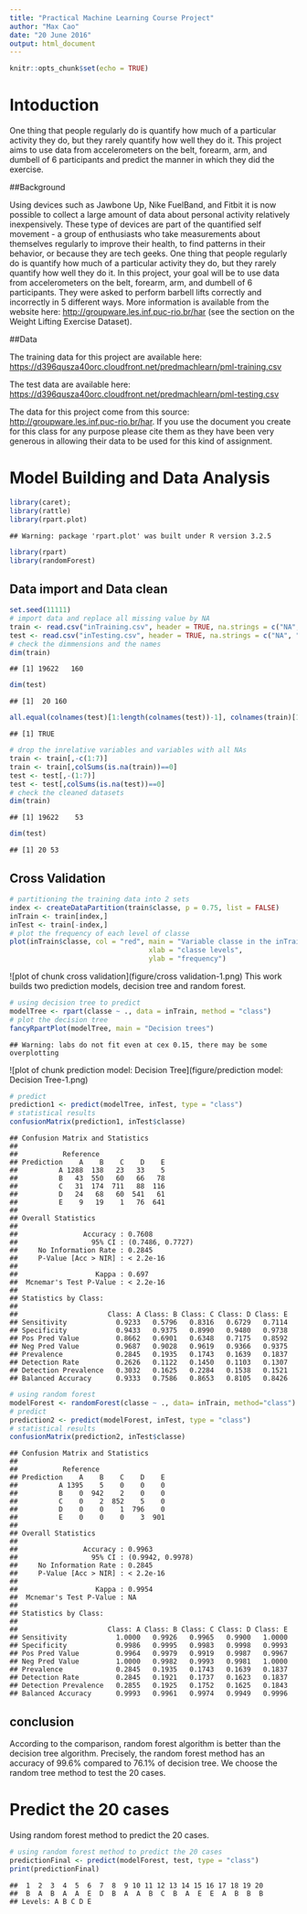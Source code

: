 ```yaml
---
title: "Practical Machine Learning Course Project"
author: "Max Cao"
date: "20 June 2016"
output: html_document
---
```



```r
knitr::opts_chunk$set(echo = TRUE)
```
# Intoduction

One thing that people regularly do is quantify how much of a particular activity they do, but they rarely quantify how well they do it. This project aims to use data from accelerometers on the belt, forearm, arm, and dumbell of 6 participants and predict the manner in which they did the exercise.

##Background

Using devices such as Jawbone Up, Nike FuelBand, and Fitbit it is now possible to collect a large amount of data about personal activity relatively inexpensively. These type of devices are part of the quantified self movement - a group of enthusiasts who take measurements about themselves regularly to improve their health, to find patterns in their behavior, or because they are tech geeks. One thing that people regularly do is quantify how much of a particular activity they do, but they rarely quantify how well they do it. In this project, your goal will be to use data from accelerometers on the belt, forearm, arm, and dumbell of 6 participants. They were asked to perform barbell lifts correctly and incorrectly in 5 different ways. More information is available from the website here: http://groupware.les.inf.puc-rio.br/har (see the section on the Weight Lifting Exercise Dataset).

##Data

The training data for this project are available here:
https://d396qusza40orc.cloudfront.net/predmachlearn/pml-training.csv

The test data are available here:
https://d396qusza40orc.cloudfront.net/predmachlearn/pml-testing.csv


The data for this project come from this source: http://groupware.les.inf.puc-rio.br/har. If you use the document you create for this class for any purpose please cite them as they have been very generous in allowing their data to be used for this kind of assignment.

# Model Building and Data Analysis


```r
library(caret); 
library(rattle)
library(rpart.plot)
```

```
## Warning: package 'rpart.plot' was built under R version 3.2.5
```

```r
library(rpart)
library(randomForest)
```
## Data import and Data clean


```r
set.seed(11111)
# import data and replace all missing value by NA
train <- read.csv("inTraining.csv", header = TRUE, na.strings = c("NA", "#DIV/0!", ""))
test <- read.csv("inTesting.csv", header = TRUE, na.strings = c("NA", "#DIV/0!", ""))
# check the dimmensions and the names 
dim(train)
```

```
## [1] 19622   160
```

```r
dim(test)
```

```
## [1]  20 160
```

```r
all.equal(colnames(test)[1:length(colnames(test))-1], colnames(train)[1:length(colnames(train))-1])
```

```
## [1] TRUE
```

```r
# drop the inrelative variables and variables with all NAs
train <- train[,-c(1:7)]
train <- train[,colSums(is.na(train))==0]
test <- test[,-(1:7)]
test <- test[,colSums(is.na(test))==0]
# check the cleaned datasets
dim(train)
```

```
## [1] 19622    53
```

```r
dim(test)
```

```
## [1] 20 53
```
## Cross Validation


```r
# partitioning the training data into 2 sets
index <- createDataPartition(train$classe, p = 0.75, list = FALSE)
inTrain <- train[index,]
inTest <- train[-index,]
# plot the frequency of each level of classe 
plot(inTrain$classe, col = "red", main = "Variable classe in the inTrain dataset",
                                  xlab = "classe levels",
                                  ylab = "frequency")
```

![plot of chunk cross validation](figure/cross validation-1.png)
This work builds two prediction models, decision tree and random forest.


```r
# using decision tree to predict 
modelTree <- rpart(classe ~ ., data = inTrain, method = "class")
# plot the decision tree
fancyRpartPlot(modelTree, main = "Decision trees")
```

```
## Warning: labs do not fit even at cex 0.15, there may be some overplotting
```

![plot of chunk prediction model: Decision Tree](figure/prediction model: Decision Tree-1.png)

```r
# predict
prediction1 <- predict(modelTree, inTest, type = "class")
# statistical results
confusionMatrix(prediction1, inTest$classe)
```

```
## Confusion Matrix and Statistics
## 
##           Reference
## Prediction    A    B    C    D    E
##          A 1288  138   23   33    5
##          B   43  550   60   66   78
##          C   31  174  711   88  116
##          D   24   68   60  541   61
##          E    9   19    1   76  641
## 
## Overall Statistics
##                                           
##                Accuracy : 0.7608          
##                  95% CI : (0.7486, 0.7727)
##     No Information Rate : 0.2845          
##     P-Value [Acc > NIR] : < 2.2e-16       
##                                           
##                   Kappa : 0.697           
##  Mcnemar's Test P-Value : < 2.2e-16       
## 
## Statistics by Class:
## 
##                      Class: A Class: B Class: C Class: D Class: E
## Sensitivity            0.9233   0.5796   0.8316   0.6729   0.7114
## Specificity            0.9433   0.9375   0.8990   0.9480   0.9738
## Pos Pred Value         0.8662   0.6901   0.6348   0.7175   0.8592
## Neg Pred Value         0.9687   0.9028   0.9619   0.9366   0.9375
## Prevalence             0.2845   0.1935   0.1743   0.1639   0.1837
## Detection Rate         0.2626   0.1122   0.1450   0.1103   0.1307
## Detection Prevalence   0.3032   0.1625   0.2284   0.1538   0.1521
## Balanced Accuracy      0.9333   0.7586   0.8653   0.8105   0.8426
```


```r
# using random forest
modelForest <- randomForest(classe ~ ., data= inTrain, method="class")
# predict
prediction2 <- predict(modelForest, inTest, type = "class")
# statistical results
confusionMatrix(prediction2, inTest$classe)
```

```
## Confusion Matrix and Statistics
## 
##           Reference
## Prediction    A    B    C    D    E
##          A 1395    5    0    0    0
##          B    0  942    2    0    0
##          C    0    2  852    5    0
##          D    0    0    1  796    0
##          E    0    0    0    3  901
## 
## Overall Statistics
##                                           
##                Accuracy : 0.9963          
##                  95% CI : (0.9942, 0.9978)
##     No Information Rate : 0.2845          
##     P-Value [Acc > NIR] : < 2.2e-16       
##                                           
##                   Kappa : 0.9954          
##  Mcnemar's Test P-Value : NA              
## 
## Statistics by Class:
## 
##                      Class: A Class: B Class: C Class: D Class: E
## Sensitivity            1.0000   0.9926   0.9965   0.9900   1.0000
## Specificity            0.9986   0.9995   0.9983   0.9998   0.9993
## Pos Pred Value         0.9964   0.9979   0.9919   0.9987   0.9967
## Neg Pred Value         1.0000   0.9982   0.9993   0.9981   1.0000
## Prevalence             0.2845   0.1935   0.1743   0.1639   0.1837
## Detection Rate         0.2845   0.1921   0.1737   0.1623   0.1837
## Detection Prevalence   0.2855   0.1925   0.1752   0.1625   0.1843
## Balanced Accuracy      0.9993   0.9961   0.9974   0.9949   0.9996
```
## conclusion

According to the comparison, random forest algorithm is better than the decision tree algorithm.
Precisely, the random forest method has an accuracy of 99.6% compared to 76.1% of decision tree.
We choose the random tree method to test the 20 cases.

# Predict the 20 cases

Using random forest method to predict the 20 cases.


```r
# using random forest method to predict the 20 cases
predictionFinal <- predict(modelForest, test, type = "class")
print(predictionFinal)
```

```
##  1  2  3  4  5  6  7  8  9 10 11 12 13 14 15 16 17 18 19 20 
##  B  A  B  A  A  E  D  B  A  A  B  C  B  A  E  E  A  B  B  B 
## Levels: A B C D E
```











